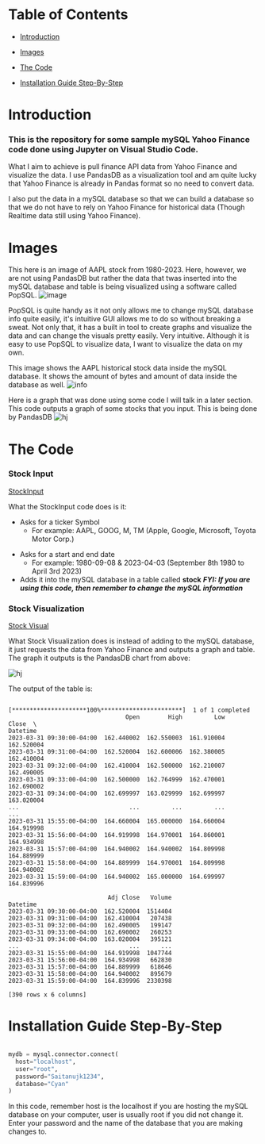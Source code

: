 # Table of Contents


* [Introduction](https://github.com/CyanCheetah/Cyan-mySQL-Stocks-Code/blob/main/README.md#introduction)

* [Images](https://github.com/CyanCheetah/Cyan-mySQL-Stocks-Code/blob/main/README.md#images)

* [The Code](https://github.com/CyanCheetah/Cyan-mySQL-Stocks-Code/blob/main/README.md#the-code)

* [Installation Guide Step-By-Step](https://github.com/CyanCheetah/Cyan-mySQL-Stocks-Code/blob/main/README.md#installation-guide-step-by-step)


# Introduction

### This is the repository for some sample mySQL Yahoo Finance code done using Jupyter on Visual Studio Code. 

What I aim to achieve is pull finance API data from Yahoo Finance and visualize the data. I use PandasDB as a visualization tool and am quite lucky that Yahoo Finance is already in Pandas format so no need to convert data. 

I also put the data in a mySQL database so that we can build a database so that we do not have to rely on Yahoo Finance for historical data (Though Realtime data still using Yahoo Finance).

# Images

This here is an image of AAPL stock from 1980-2023. Here, however, we are not using PandasDB but rather the data that twas inserted into the mySQL database and table is being visualized using a software called PopSQL. 
![image](https://user-images.githubusercontent.com/91763642/229315342-aa08b438-8294-4a0b-b912-09e0f8444397.png)

PopSQL is quite handy as it not only allows me to change mySQL database info quite easily, it's intuitive GUI allows me to do so without breaking a sweat. Not only that, it has a built in tool to create graphs and visualize the data and can change the visuals pretty easily. Very intuitive. Although it is easy to use PopSQL to visualize data, I want to visualize the data on my own. 


This image shows the AAPL historical stock data inside the mySQL database. It shows the amount of bytes and amount of data inside the database as well.
![info](https://user-images.githubusercontent.com/91763642/229315896-b0a52fa1-3aee-4625-8e26-972a7b5e183c.png)

Here is a graph that was done using some code I will talk in a later section. This code outputs a graph of some stocks that you input. This is being done by PandasDB
![hj](https://user-images.githubusercontent.com/91763642/229375243-851005c2-94fb-4e4f-b057-688c0c1d84ec.png)


# The Code

### Stock Input

[StockInput](https://github.com/CyanCheetah/Cyan-mySQL-Stocks-Code/blob/main/StockInput.ipynb)

What the StockInput code does is it:
- Asks for a ticker Symbol
  + For example: AAPL, GOOG, M, TM (Apple, Google, Microsoft, Toyota Motor Corp.)
+ Asks for a start and end date
  + For example: 1980-09-08 & 2023-04-03 (September 8th 1980 to April 3rd 2023)
+ Adds it into the mySQL database in a table called **stock**
***FYI: If you are using this code, then remember to change the mySQL information***

### Stock Visualization

[Stock Visual](https://github.com/CyanCheetah/Cyan-mySQL-Stocks-Code/blob/main/Visual2)

What Stock Visualization does is instead of adding to the mySQL database, it just requests the data from Yahoo Finance and outputs a graph and table. The graph it outputs is the PandasDB chart from above:

![hj](https://user-images.githubusercontent.com/91763642/229375243-851005c2-94fb-4e4f-b057-688c0c1d84ec.png)

The output of the table is:

```

[*********************100%***********************]  1 of 1 completed
                                 Open        High         Low       Close  \
Datetime                                                                    
2023-03-31 09:30:00-04:00  162.440002  162.550003  161.910004  162.520004   
2023-03-31 09:31:00-04:00  162.520004  162.600006  162.380005  162.410004   
2023-03-31 09:32:00-04:00  162.410004  162.500000  162.210007  162.490005   
2023-03-31 09:33:00-04:00  162.500000  162.764999  162.470001  162.690002   
2023-03-31 09:34:00-04:00  162.699997  163.029999  162.699997  163.020004   
...                               ...         ...         ...         ...   
2023-03-31 15:55:00-04:00  164.660004  165.000000  164.660004  164.919998   
2023-03-31 15:56:00-04:00  164.919998  164.970001  164.860001  164.934998   
2023-03-31 15:57:00-04:00  164.940002  164.940002  164.809998  164.889999   
2023-03-31 15:58:00-04:00  164.889999  164.970001  164.809998  164.940002   
2023-03-31 15:59:00-04:00  164.940002  165.000000  164.699997  164.839996   

                            Adj Close   Volume  
Datetime                                        
2023-03-31 09:30:00-04:00  162.520004  1514404  
2023-03-31 09:31:00-04:00  162.410004   207438  
2023-03-31 09:32:00-04:00  162.490005   199147  
2023-03-31 09:33:00-04:00  162.690002   260253  
2023-03-31 09:34:00-04:00  163.020004   395121  
...                               ...      ...  
2023-03-31 15:55:00-04:00  164.919998  1047744  
2023-03-31 15:56:00-04:00  164.934998   662830  
2023-03-31 15:57:00-04:00  164.889999   618646  
2023-03-31 15:58:00-04:00  164.940002   895679  
2023-03-31 15:59:00-04:00  164.839996  2330398  

[390 rows x 6 columns]

```

# Installation Guide Step-By-Step


```python

mydb = mysql.connector.connect(
  host="localhost",
  user="root",
  password="Saitanujk1234",
  database="Cyan"
)

```

In this code, remember host is the localhost if you are hosting the mySQL database on your computer, user is usually root if you did not change it. Enter your password and the name of the database that you are making changes to.


